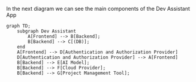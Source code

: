 In the next diagram we can see the main components of the Dev Assistant App
```mermaid
graph TD;
    subgraph Dev Assistant
        A[Frontend] --> B[Backend];
        B[Backend] --> C[(DB)];
    end
    A[Frontend] --> D[Authentication and Authorization Provider]
    D[Authentication and Authorization Provider] --> A[Frontend]
    B[Backend] --> E[AI Model];
    B[Backend] --> F[Cloud Provider];
    B[Backend] --> G[Project Management Tool];
```
